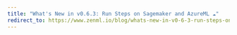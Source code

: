 ```yaml
---
title: "What's New in v0.6.3: Run Steps on Sagemaker and AzureML ☁️"
redirect_to: https://www.zenml.io/blog/whats-new-in-v0-6-3-run-steps-on-sagemaker-and-azureml
---
```

